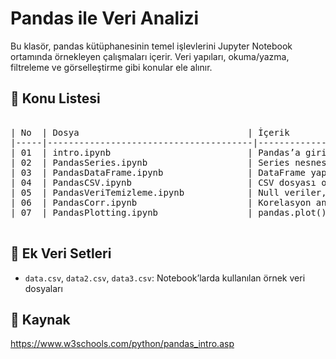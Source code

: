# Pandas ile Veri Analizi

Bu klasör, pandas kütüphanesinin temel işlevlerini Jupyter Notebook ortamında örnekleyen çalışmaları içerir. Veri yapıları, okuma/yazma, filtreleme ve görselleştirme gibi konular ele alınır.

## 📘 Konu Listesi

<pre>

| No  | Dosya                                | İçerik                                      |
|-----|---------------------------------------|---------------------------------------------|
| 01  | intro.ipynb                          | Pandas’a giriş                              |
| 02  | PandasSeries.ipynb                   | Series nesnesi                              |
| 03  | PandasDataFrame.ipynb                | DataFrame yapısı                            |
| 04  | PandasCSV.ipynb                      | CSV dosyası okuma/yazma                     |
| 05  | PandasVeriTemizleme.ipynb            | Null veriler, veri temizleme                |
| 06  | PandasCorr.ipynb                     | Korelasyon analizi                          |
| 07  | PandasPlotting.ipynb                 | pandas.plot() ile veri görselleştirme       |

</pre>


## 📄 Ek Veri Setleri
- `data.csv`, `data2.csv`, `data3.csv`: Notebook’larda kullanılan örnek veri dosyaları

## 🔗 Kaynak
https://www.w3schools.com/python/pandas_intro.asp

